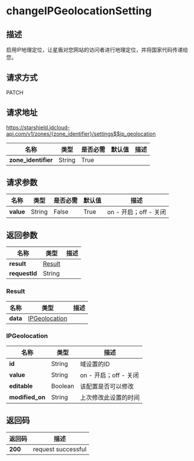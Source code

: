 # changeIPGeolocationSetting


## 描述
启用IP地理定位，让星盾对您网站的访问者进行地理定位，并将国家代码传递给您。

## 请求方式
PATCH

## 请求地址
https://starshield.jdcloud-api.com/v1/zones/{zone_identifier}/settings$$ip_geolocation

|名称|类型|是否必需|默认值|描述|
|---|---|---|---|---|
|**zone_identifier**|String|True| | |

## 请求参数
|名称|类型|是否必需|默认值|描述|
|---|---|---|---|---|
|**value**|String|False|True|on - 开启；off - 关闭|


## 返回参数
|名称|类型|描述|
|---|---|---|
|**result**|[Result](#result)| |
|**requestId**|String| |

### <div id="Result">Result</div>
|名称|类型|描述|
|---|---|---|
|**data**|[IPGeolocation](#ipgeolocation)| |
### <div id="IPGeolocation">IPGeolocation</div>
|名称|类型|描述|
|---|---|---|
|**id**|String|域设置的ID|
|**value**|String|on - 开启；off - 关闭|
|**editable**|Boolean|该配置是否可以修改|
|**modified_on**|String|上次修改此设置的时间|

## 返回码
|返回码|描述|
|---|---|
|**200**|request successful|
